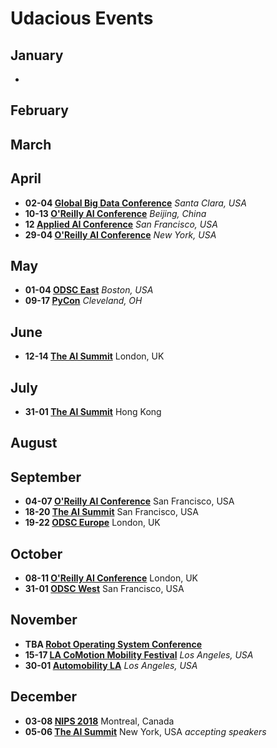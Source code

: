 # Udacious Events


## January 

* 
## February

## March

## April
* **02-04 [Global Big Data Conference](http://www.globalbigdataconference.com/santa-clara/global-data-science-conference/event-98.html)** *Santa Clara, USA*
* **10-13 [O'Reilly AI Conference](https://ai.oreilly.com.cn/ai-cn)** *Beijing, China*
* **12 [Applied AI Conference](https://www.eventbrite.com/e/applied-artificial-intelligence-conference-2018-aai18-tickets-38511726611)** *San Francisco, USA*
* **29-04 [O'Reilly AI Conference](https://conferences.oreilly.com/artificial-intelligence/ai-ny)** *New York, USA*

## May
*  **01-04 [ODSC East](https://odsc.com/boston#register)** *Boston, USA*
*  **09-17 [PyCon](https://us.pycon.org/2018/)** *Cleveland, OH*

## June
* **12-14 [The AI Summit](https://theaisummit.com/london/)** London, UK

## July
* **31-01 [The AI Summit](https://theaisummit.com/hongkong/)** Hong Kong

## August 

## September 
* **04-07 [O'Reilly AI Conference](https://conferences.oreilly.com/artificial-intelligence/)** San Francisco, USA
* **18-20 [The AI Summit](https://theaisummit.com/sanfrancisco/)** San Francisco, USA
* **19-22 [ODSC Europe](https://odsc.com/london)** London, UK

## October
* **08-11 [O'Reilly AI Conference](https://conferences.oreilly.com/artificial-intelligence/)** London, UK
* **31-01 [ODSC West](https://odsc.com/california)** San Francisco, USA

## November
* **TBA [Robot Operating System Conference](https://roscon.ros.org/2017/)** 
* **15-17 [LA CoMotion Mobility Festival](https://www.lacomotion.com/)** *Los Angeles, USA*
* **30-01 [Automobility LA](https://automobilityla.com/)** *Los Angeles, USA*

## December
* **03-08 [NIPS 2018](https://nips.cc/Conferences/FutureMeetings)** Montreal, Canada
* **05-06 [The AI Summit](https://theaisummit.com/newyork/)** New York, USA *accepting speakers*
